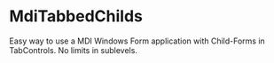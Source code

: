 # MdiTabbedChilds
Easy way to use a MDI Windows Form application with Child-Forms in TabControls. No limits in sublevels. 
